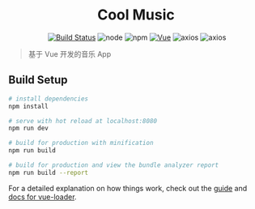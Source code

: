 <h1 align="center">Cool Music</h1>

<p align="center">
  <a href="https://travis-ci.org/facebesidewyj/cool-music"><img src="https://travis-ci.org/facebesidewyj/cool-music.svg?branch=master" alt="Build Status"></a>
  <img src="https://img.shields.io/node/v/passport.svg?style=plastic" alt="node">
  <img src="https://img.shields.io/npm/v/npm.svg" alt="npm">
  <a href="https://github.com/vuejs/vue"><img src="https://img.shields.io/badge/vue-v2.5.2-blue.svg" alt="Vue"></a>
  <img src="https://img.shields.io/badge/axios-0.17.1-yellow.svg" alt="axios">
  <img src="https://img.shields.io/badge/better--scroll-1.8.0-orange.svg" alt="axios">
</p>

> 基于 Vue 开发的音乐 App

## Build Setup

```bash
# install dependencies
npm install

# serve with hot reload at localhost:8080
npm run dev

# build for production with minification
npm run build

# build for production and view the bundle analyzer report
npm run build --report
```

For a detailed explanation on how things work, check out the [guide](http://vuejs-templates.github.io/webpack/) and [docs for vue-loader](http://vuejs.github.io/vue-loader).
